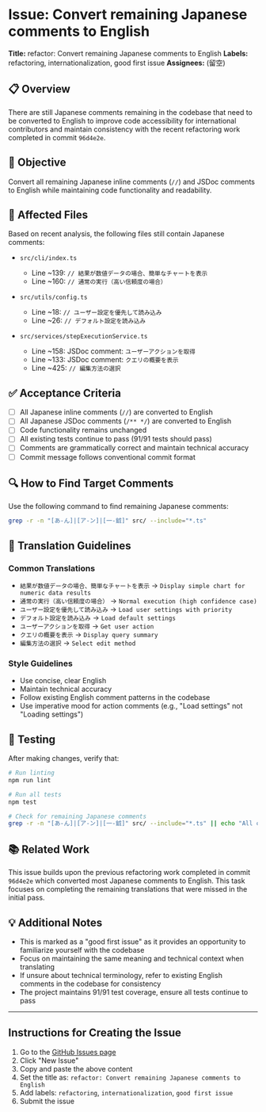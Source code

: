 # Issue: Convert remaining Japanese comments to English

**Title:** refactor: Convert remaining Japanese comments to English
**Labels:** refactoring, internationalization, good first issue
**Assignees:** (留空)

## 📋 Overview

There are still Japanese comments remaining in the codebase that need to be converted to English to improve code accessibility for international contributors and maintain consistency with the recent refactoring work completed in commit `96d4e2e`.

## 🎯 Objective

Convert all remaining Japanese inline comments (`//`) and JSDoc comments to English while maintaining code functionality and readability.

## 📍 Affected Files

Based on recent analysis, the following files still contain Japanese comments:

- `src/cli/index.ts`
  - Line ~139: `// 結果が数値データの場合、簡単なチャートを表示`
  - Line ~160: `// 通常の実行（高い信頼度の場合）`

- `src/utils/config.ts`
  - Line ~18: `// ユーザー設定を優先して読み込み`
  - Line ~26: `// デフォルト設定を読み込み`

- `src/services/stepExecutionService.ts`
  - Line ~158: JSDoc comment: `ユーザーアクションを取得`
  - Line ~133: JSDoc comment: `クエリの概要を表示`
  - Line ~425: `// 編集方法の選択`

## ✅ Acceptance Criteria

- [ ] All Japanese inline comments (`//`) are converted to English
- [ ] All Japanese JSDoc comments (`/** */`) are converted to English
- [ ] Code functionality remains unchanged
- [ ] All existing tests continue to pass (91/91 tests should pass)
- [ ] Comments are grammatically correct and maintain technical accuracy
- [ ] Commit message follows conventional commit format

## 🔍 How to Find Target Comments

Use the following command to find remaining Japanese comments:

```bash
grep -r -n "[あ-ん]|[ア-ン]|[一-龯]" src/ --include="*.ts"
```

## 📝 Translation Guidelines

### Common Translations

- `結果が数値データの場合、簡単なチャートを表示` → `Display simple chart for numeric data results`
- `通常の実行（高い信頼度の場合）` → `Normal execution (high confidence case)`
- `ユーザー設定を優先して読み込み` → `Load user settings with priority`
- `デフォルト設定を読み込み` → `Load default settings`
- `ユーザーアクションを取得` → `Get user action`
- `クエリの概要を表示` → `Display query summary`
- `編集方法の選択` → `Select edit method`

### Style Guidelines

- Use concise, clear English
- Maintain technical accuracy
- Follow existing English comment patterns in the codebase
- Use imperative mood for action comments (e.g., "Load settings" not "Loading settings")

## 🧪 Testing

After making changes, verify that:

```bash
# Run linting
npm run lint

# Run all tests
npm test

# Check for remaining Japanese comments
grep -r -n "[あ-ん]|[ア-ン]|[一-龯]" src/ --include="*.ts" || echo "All comments converted!"
```

## 📚 Related Work

This issue builds upon the previous refactoring work completed in commit `96d4e2e` which converted most Japanese comments to English. This task focuses on completing the remaining translations that were missed in the initial pass.

## 💡 Additional Notes

- This is marked as a "good first issue" as it provides an opportunity to familiarize yourself with the codebase
- Focus on maintaining the same meaning and technical context when translating
- If unsure about technical terminology, refer to existing English comments in the codebase for consistency
- The project maintains 91/91 test coverage, ensure all tests continue to pass

---

## Instructions for Creating the Issue

1. Go to the [GitHub Issues page](https://github.com/georgeOsdDev/AppInsightsDetective/issues)
2. Click "New Issue"
3. Copy and paste the above content
4. Set the title as: `refactor: Convert remaining Japanese comments to English`
5. Add labels: `refactoring`, `internationalization`, `good first issue`
6. Submit the issue
